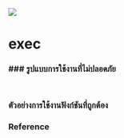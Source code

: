 ![](.png)
# exec




### ### รูปแบบการใช้งานที่ไม่ปลอดภัย
```


```

### ตัวอย่างการใช้งานฟังก์ชันที่ถูกต้อง

### Reference
